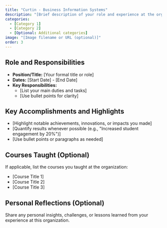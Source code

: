 ```yaml
---
title: "Curtin - Business Information Systems"
description: "[Brief description of your role and experience at the organization]"
categories: 
  - [Category 1] 
  - [Category 2] 
  - [Optional: Additional categories]
image: "[Image filename or URL (optional)]"
order: 3
---
```


## Role and Responsibilities

* **Position/Title:** [Your formal title or role]
* **Dates:** [Start Date] - [End Date]
* **Key Responsibilities:**
    * [List your main duties and tasks]
    * [Use bullet points for clarity]

## Key Accomplishments and Highlights

* [Highlight notable achievements, innovations, or impacts you made]
* [Quantify results whenever possible (e.g., "Increased student engagement by 20%")]
* [Use bullet points or paragraphs as needed]

## Courses Taught (Optional)

If applicable, list the courses you taught at the organization:

* [Course Title 1]
* [Course Title 2]
* [Course Title 3]

## Personal Reflections (Optional)

Share any personal insights, challenges, or lessons learned from your experience at this organization.
